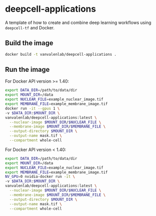 # deepcell-applications

A template of how to create and combine deep learning workflows using `deepcell-tf` and Docker.

## Build the image

```bash
docker build -t vanvalenlab/deepcell-applications .
```

## Run the image

For Docker API version >= 1.40:

```bash
export DATA_DIR=/path/to/data/dir
export MOUNT_DIR=/data
export NUCLEAR_FILE=example_nuclear_image.tif
export MEMBRANE_FILE=example_membrane_image.tif
docker run -it --gpus 1 \
-v $DATA_DIR:$MOUNT_DIR \
vanvalenlab/deepcell-applications:latest \
  --nuclear-image $MOUNT_DIR/$NUCLEAR_FILE \
  --membrane-image $MOUNT_DIR/$MEMBRANE_FILE \
  --output-directory $MOUNT_DIR \
  --output-name mask.tif \
  --compartment whole-cell
```

For Docker API version < 1.40:

```bash
export DATA_DIR=/path/to/data/dir
export MOUNT_DIR=/data
export NUCLEAR_FILE=example_nuclear_image.tif
export MEMBRANE_FILE=example_membrane_image.tif
NV_GPU=0 nvidia-docker run -it \
-v $DATA_DIR:$MOUNT_DIR \
vanvalenlab/deepcell-applications:latest \
  --nuclear-image $MOUNT_DIR/$NUCLEAR_FILE \
  --membrane-image $MOUNT_DIR/$MEMBRANE_FILE \
  --output-directory $MOUNT_DIR \
  --output-name mask.tif \
  --compartment whole-cell
```
